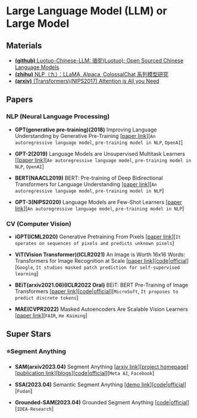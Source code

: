 # Large Language Model (LLM) or Large Model

## Materials

* [**(github)** Luotuo-Chinese-LLM: 骆驼(Luotuo): Open Sourced Chinese Language Models](https://github.com/LC1332/Luotuo-Chinese-LLM)
* [**(zhihu)** NLP（九）：LLaMA, Alpaca, ColossalChat 系列模型研究](https://zhuanlan.zhihu.com/p/618695885)
* [**(arxiv)** (Transformers)(NIPS2017) Attention is All you Need](https://proceedings.neurips.cc/paper_files/paper/2017/hash/3f5ee243547dee91fbd053c1c4a845aa-Abstract.html)

## Papers

### NLP (Neural Language Processing)

* **GPT(generative pre-training)(2018)** Improving Language Understanding by Generative Pre-Training [[paper link](https://www.cs.ubc.ca/~amuham01/LING530/papers/radford2018improving.pdf)][`An autoregressive language model`, `pre-training model in NLP`, `OpenAI`]

* **GPT-2(2019)** Language Models are Unsupervised Multitask Learners [[[paper link](https://cs.brown.edu/courses/csci1460/assets/papers/language_models_are_unsupervised_multitask_learners.pdf)][`An autoregressive language model`, `pre-training model in NLP`, `OpenAI`]

* **BERT(NAACL2019)** BERT: Pre-training of Deep Bidirectional Transformers for Language Understanding [[paper link](https://arxiv.org/abs/1810.04805)][`An autoregressive language model`, `pre-training model in NLP`]

* **GPT-3(NIPS2020)** Language Models are Few-Shot Learners [[paper link](https://proceedings.neurips.cc/paper/2020/hash/1457c0d6bfcb4967418bfb8ac142f64a-Abstract.html)][`An autoregressive language model`, `pre-training model in NLP`]


### CV (Computer Vision)

* **iGPT(ICML2020)** Generative Pretraining From Pixels [[paper link](http://proceedings.mlr.press/v119/chen20s.html)][`It operates on sequences of pixels and predicts unknown pixels`]

* **ViT(Vision Transformer)(ICLR2021)** An Image is Worth 16x16 Words: Transformers for Image Recognition at Scale [[paper link](https://arxiv.org/abs/2010.11929)][[code|official](https://github.com/google-research/vision_transformer)][`Google`, `It studies masked patch prediction for self-supervised learning`]

* **BEiT(arxiv2021.06)(ICLR2022 Oral)** BEiT: BERT Pre-Training of Image Transformers [[paper link](https://arxiv.org/abs/2106.08254)][[code|official](https://github.com/microsoft/unilm/tree/master/beit)][`MicroSoft`, `It proposes to predict discrete tokens`]

* **MAE(CVPR2022)** Masked Autoencoders Are Scalable Vision Learners [[paper link](https://openaccess.thecvf.com/content/CVPR2022/html/He_Masked_Autoencoders_Are_Scalable_Vision_Learners_CVPR_2022_paper.html)][`FAIR`, `He Kaiming`]


## Super Stars

### ⭐Segment Anything

* **SAM(arxiv2023.04)** Segment Anything [[arxiv link](https://arxiv.org/abs/2304.02643)][[project homepage](https://segment-anything.com/)][[publication link](https://ai.facebook.com/research/publications/segment-anything/)][[blogs](https://ai.facebook.com/blog/segment-anything-foundation-model-image-segmentation/)][[code|official](https://github.com/facebookresearch/segment-anything)][`Meta AI`, `Facebook`]

* **SSA(2023.04)** Semantic Segment Anything [[demo link](https://replicate.com/cjwbw/semantic-segment-anything)][[code|official](https://github.com/fudan-zvg/Semantic-Segment-Anything)][`Fudan`]

* **Grounded-SAM(2023.04)** Grounded Segment Anything [[code|official](https://github.com/IDEA-Research/Grounded-Segment-Anything)][`IDEA-Research`]

